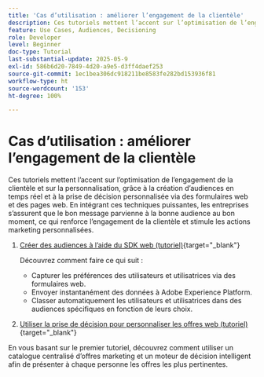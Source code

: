 ```yaml
---
title: 'Cas d’utilisation : améliorer l’engagement de la clientèle'
description: Ces tutoriels mettent l’accent sur l’optimisation de l’engagement de la clientèle et sur la personnalisation, grâce à la création d’audiences en temps réel et à la prise de décision personnalisée via des formulaires web et des pages web.
feature: Use Cases, Audiences, Decisioning
role: Developer
level: Beginner
doc-type: Tutorial
last-substantial-update: 2025-05-9
exl-id: 586b6d20-7849-4d20-a9e5-d3ff4daef253
source-git-commit: 1ec1bea306dc918211be8583fe282bd153936f81
workflow-type: ht
source-wordcount: '153'
ht-degree: 100%

---
```


# Cas d’utilisation : améliorer l’engagement de la clientèle

Ces tutoriels mettent l’accent sur l’optimisation de l’engagement de la clientèle et sur la personnalisation, grâce à la création d’audiences en temps réel et à la prise de décision personnalisée via des formulaires web et des pages web. En intégrant ces techniques puissantes, les entreprises s’assurent que le bon message parvienne à la bonne audience au bon moment, ce qui renforce l’engagement de la clientèle et stimule les actions marketing personnalisées.

1. [Créer des audiences à l’aide du SDK web (tutoriel)](https://experienceleague.adobe.com/fr/docs/journey-optimizer-learn/create-audiences-using-web-sdk/introduction){target="_blank"}

   Découvrez comment faire ce qui suit :

   * Capturer les préférences des utilisateurs et utilisatrices via des formulaires web.
   * Envoyer instantanément des données à Adobe Experience Platform.
   * Classer automatiquement les utilisateurs et utilisatrices dans des audiences spécifiques en fonction de leurs choix.


2. [Utiliser la prise de décision pour personnaliser les offres web (tutoriel)](https://experienceleague.adobe.com/fr/docs/journey-optimizer-learn/use-decisioning-to-personalize-web-offers/introduction){target="_blank"}

En vous basant sur le premier tutoriel, découvrez comment utiliser un catalogue centralisé d’offres marketing et un moteur de décision intelligent afin de présenter à chaque personne les offres les plus pertinentes.

